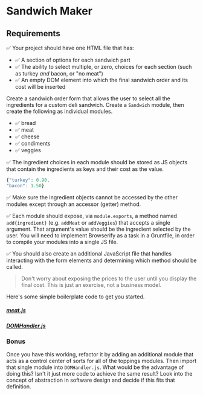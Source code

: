 # Sandwich Maker

## Requirements

:white_check_mark: Your project should have one HTML file that has:

* :white_check_mark: A section of options for each sandwich part
* :white_check_mark: The ability to select multiple, or zero, choices for each section (such as turkey _and_ bacon, or "no meat")
* :white_check_mark: An empty DOM element into which the final sandwich order and its cost will be inserted

Create a sandwich order form that allows the user to select all the ingredients for a custom deli sandwich. Create a `Sandwich` module, then create the following as individual modules.

* :white_check_mark: bread
* :white_check_mark: meat
* :white_check_mark: cheese
* :white_check_mark: condiments
* :white_check_mark: veggies

:white_check_mark: The ingredient choices in each module should be stored as JS objects that contain the ingredients as keys and their cost as the value.

```Javascript
{"turkey": 0.90,
"bacon": 1.50}
```

:white_check_mark: Make sure the ingredient objects cannot be accessed by the other modules except through an accessor (getter) method.

:white_check_mark: Each module should expose, via `module.exports`, a method named `add{ingredient}` (e.g. `addMeat` or `addVeggies`) that accepts a single argument. That argument's value should be the ingredient selected by the user. You will need to implement Browserify as a task in a Gruntfile, in order to compile your modules into a single JS file.

:white_check_mark: You should also create an additional JavaScript file that handles interacting with the form elements and determining which method should be called.

> Don't worry about exposing the prices to the user until you display the final cost. This is just an exercise, not a business model.

Here's some simple boilerplate code to get you started.

##### [meat.js](assets/js/sample/meat.js)

##### [DOMHandler.js](assets/js/sample/DOMHandler.js)

### Bonus

Once you have this working, refactor it by adding an additional module that acts as a control center of sorts for all of the toppings modules. Then import that single module into `DOMHandler.js`. What would be the advantage of doing this? Isn't it just more code to achieve the same result? Look into the concept of abstraction in software design and decide if this fits that definition.